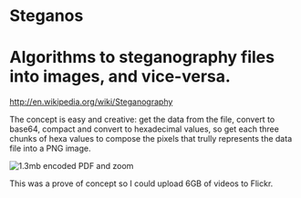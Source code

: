 Steganos
=======
Algorithms to steganography files into images, and vice-versa.
=======

http://en.wikipedia.org/wiki/Steganography

The concept is easy and creative: get the data from the file, convert to base64, compact and convert to hexadecimal values, so get each three chunks of hexa values to compose the pixels that trully represents the data file into a PNG image.

![1.3mb encoded PDF and zoom](https://raw.github.com/rafapolo/steganos/master/sample.png)

This was a prove of concept so I could upload 6GB of videos to Flickr.